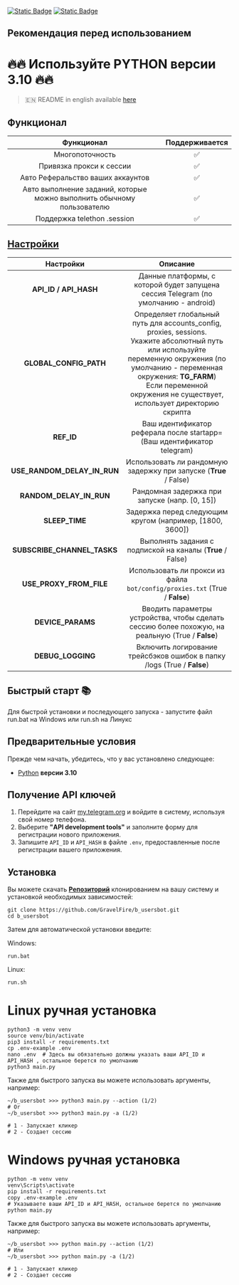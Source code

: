[![Static Badge](https://img.shields.io/badge/Telegram-Channel-Link?style=for-the-badge&logo=Telegram&logoColor=white&logoSize=auto&color=blue)](https://t.me/+jJhUfsfFCn4zZDk0)       [![Static Badge](https://img.shields.io/badge/Telegram-Bot%20Link-Link?style=for-the-badge&logo=Telegram&logoColor=white&logoSize=auto&color=blue)](https://t.me/b_usersbot/join?startapp=ref-boKr22ZTh5QatNJHMzqHhx)

## Рекомендация перед использованием

# 🔥🔥 Используйте PYTHON версии 3.10 🔥🔥

> 🇪🇳 README in english available [here](README)

## Функционал  
|                               Функционал                               | Поддерживается |
|:----------------------------------------------------------------------:|:--------------:|
|                            Многопоточность                             |       ✅        | 
|                        Привязка прокси к сессии                        |       ✅        | 
|                   Авто Реферальство ваших аккаунтов                    |       ✅        |
| Авто выполнение заданий, которые можно выполнить обычному пользователю |       ✅        |
|                      Поддержка telethon .session                       |       ✅        |


## [Настройки](https://github.com/GravelFire/b_usersbot/blob/main/.env-example/)
|          Настройки          |                                                                                                                              Описание                                                                                                                               |
|:---------------------------:|:-------------------------------------------------------------------------------------------------------------------------------------------------------------------------------------------------------------------------------------------------------------------:|
|    **API_ID / API_HASH**    |                                                                                         Данные платформы, с которой будет запущена сессия Telegram (по умолчанию - android)                                                                                         |
|   **GLOBAL_CONFIG_PATH**    | Определяет глобальный путь для accounts_config, proxies, sessions. <br/>Укажите абсолютный путь или используйте переменную окружения (по умолчанию - переменная окружения: **TG_FARM**)<br/> Если переменной окружения не существует, использует директорию скрипта |
|         **REF_ID**          |                                                                                               Ваш идентификатор реферала после startapp= (Ваш идентификатор telegram)                                                                                               |
| **USE_RANDOM_DELAY_IN_RUN** |                                                                                                  Использовать ли рандомную задержку при запуске (**True** / False)                                                                                                  |
|   **RANDOM_DELAY_IN_RUN**   |                                                                                                         Рандомная задержка при запуске (напр. [0, 15])    	                                                                                                         |
|       **SLEEP_TIME**        |                                                                                                      Задержка перед следующим кругом (например, [1800, 3600])                                                                                                       |
| **SUBSCRIBE_CHANNEL_TASKS** |                                                                                                     Выполнять задания с подпиской на каналы (**True** / False)                                                                                                      |
|   **USE_PROXY_FROM_FILE**   |                                                                                             Использовать ли прокси из файла `bot/config/proxies.txt` (True / **False**)                                                                                             |
|      **DEVICE_PARAMS**      |                                                                                  Вводить параметры устройства, чтобы сделать сессию более похожую, на реальную  (True / **False**)                                                                                  |
|      **DEBUG_LOGGING**      |                                                                                               Включить логирование трейсбэков ошибок в папку /logs (True / **False**)                                                                                               |

## Быстрый старт 📚

Для быстрой установки и последующего запуска - запустите файл run.bat на Windows или run.sh на Линукс

## Предварительные условия
Прежде чем начать, убедитесь, что у вас установлено следующее:
- [Python](https://www.python.org/downloads/) **версии 3.10**

## Получение API ключей
1. Перейдите на сайт [my.telegram.org](https://my.telegram.org) и войдите в систему, используя свой номер телефона.
2. Выберите **"API development tools"** и заполните форму для регистрации нового приложения.
3. Запишите `API_ID` и `API_HASH` в файле `.env`, предоставленные после регистрации вашего приложения.

## Установка
Вы можете скачать [**Репозиторий**](https://github.com/GravelFire/b_usersbot) клонированием на вашу систему и установкой необходимых зависимостей:
```shell
git clone https://github.com/GravelFire/b_usersbot.git
cd b_usersbot
```

Затем для автоматической установки введите:

Windows:
```shell
run.bat
```

Linux:
```shell
run.sh
```

# Linux ручная установка
```shell
python3 -m venv venv
source venv/bin/activate
pip3 install -r requirements.txt
cp .env-example .env
nano .env  # Здесь вы обязательно должны указать ваши API_ID и API_HASH , остальное берется по умолчанию
python3 main.py
```

Также для быстрого запуска вы можете использовать аргументы, например:
```shell
~/b_usersbot >>> python3 main.py --action (1/2)
# Or
~/b_usersbot >>> python3 main.py -a (1/2)

# 1 - Запускает кликер
# 2 - Создает сессию
```


# Windows ручная установка
```shell
python -m venv venv
venv\Scripts\activate
pip install -r requirements.txt
copy .env-example .env
# Указываете ваши API_ID и API_HASH, остальное берется по умолчанию
python main.py
```

Также для быстрого запуска вы можете использовать аргументы, например:
```shell
~/b_usersbot >>> python main.py --action (1/2)
# Или
~/b_usersbot >>> python main.py -a (1/2)

# 1 - Запускает кликер
# 2 - Создает сессию
```
